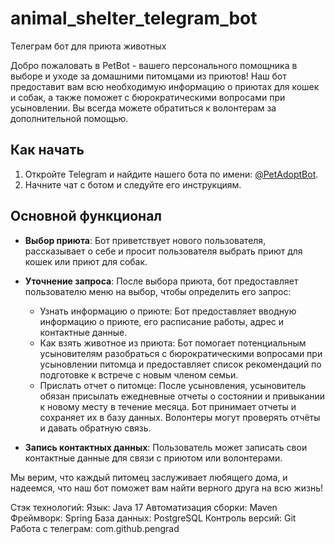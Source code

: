 # animal_shelter_telegram_bot
Телеграм бот для приюта животных

Добро пожаловать в PetBot - вашего персонального помощника в выборе и уходе за домашними питомцами из приютов! Наш бот предоставит вам всю необходимую информацию о приютах для кошек и собак, а также поможет с бюрократическими вопросами при усыновлении. Вы всегда можете обратиться к волонтерам за дополнительной помощью.

## Как начать
1. Откройте Telegram и найдите нашего бота по имени: [@PetAdoptBot](https://t.me/dog_and_cats_shelter_bot).
2. Начните чат с ботом и следуйте его инструкциям.

## Основной функционал

- **Выбор приюта**: Бот приветствует нового пользователя, рассказывает о себе и просит пользователя выбрать приют для кошек или приют для собак.

- **Уточнение запроса**: После выбора приюта, бот предоставляет пользователю меню на выбор, чтобы определить его запрос:
    - Узнать информацию о приюте: Бот предоставляет вводную информацию о приюте, его расписание работы, адрес и контактные данные.
    - Как взять животное из приюта: Бот помогает потенциальным усыновителям разобраться с бюрократическими вопросами при усыновлении питомца и предоставляет список рекомендаций по подготовке к встрече с новым членом семьи.
    - Прислать отчет о питомце: После усыновления, усыновитель обязан присылать ежедневные отчеты о состоянии и привыкании к новому месту в течение месяца. Бот принимает отчеты и сохраняет их в базу данных. Волонтеры могут проверять отчёты и давать обратную связь.

- **Запись контактных данных**: Пользователь может записать свои контактные данные для связи с приютом или волонтерами.

Мы верим, что каждый питомец заслуживает любящего дома, и надеемся, что наш бот поможет вам найти верного друга на всю жизнь!

Стэк технологий:
Язык: Java 17
Автоматизация сборки: Maven
Фреймворк: Spring
База данных: PostgreSQL
Контроль версий: Git
Работа с телеграм: com.github.pengrad
